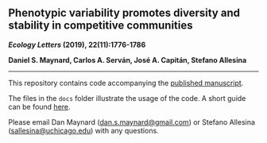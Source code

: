 ## Phenotypic variability promotes diversity and stability in competitive communities ##

**_Ecology Letters_ (2019), 22(11):1776-1786**

**Daniel S. Maynard, Carlos A. Serván, José A. Capitán, Stefano Allesina**

---

This repository contains code accompanying the [published manuscript](https://onlinelibrary.wiley.com/doi/full/10.1111/ele.13356). 

The files in the `docs` folder illustrate the usage of the code. A short guide can be found [here](https://dsmaynard.github.io/phenotypic_variation/).

Please email Dan Maynard ([dan.s.maynard@gmail.com](mailto:dan.s.maynard@gmail.com)) or Stefano Allesina ([sallesina@uchicago.edu](mailto:sallesina@uchicago.edu)) with any questions. 





